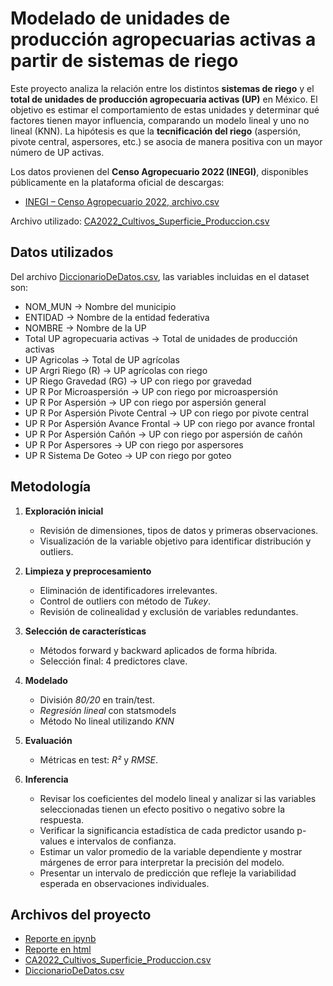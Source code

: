 # Modelado de unidades de producción agropecuarias activas a partir de sistemas de riego

Este proyecto analiza la relación entre los distintos **sistemas de riego** y el **total de unidades de producción agropecuaria activas (UP)** en México. El 
objetivo es estimar el comportamiento de estas unidades y determinar qué factores tienen mayor influencia, comparando un modelo lineal y uno no lineal (KNN). La 
hipótesis es que la **tecnificación del riego** (aspersión, pivote central, aspersores, etc.) se asocia de manera positiva con un mayor número de UP activas.

Los datos provienen del **Censo Agropecuario 2022 (INEGI)**, disponibles públicamente en la plataforma oficial de descargas:
- [INEGI – Censo Agropecuario 2022, archivo.csv](https://www.inegi.org.mx/app/descarga/ficha.html?tit=1795268&ag=0&f=csv)

Archivo utilizado: [CA2022_Cultivos_Superficie_Produccion.csv](CA2022_Cultivos_Superficie_Produccion.csv)  

## Datos utilizados
Del archivo [DiccionarioDeDatos.csv](DiccionarioDeDatos.csv), las variables incluidas en el dataset son:

- NOM_MUN → Nombre del municipio  
- ENTIDAD → Nombre de la entidad federativa  
- NOMBRE → Nombre de la UP  
- Total UP agropecuaria activas → Total de unidades de producción activas  
- UP Agricolas → Total de UP agrícolas  
- UP Argri Riego (R) → UP agrícolas con riego  
- UP Riego Gravedad (RG) → UP con riego por gravedad  
- UP R Por Microaspersión → UP con riego por microaspersión  
- UP R Por Aspersión → UP con riego por aspersión general  
- UP R Por Aspersión Pivote Central → UP con riego por pivote central  
- UP R Por Aspersión Avance Frontal → UP con riego por avance frontal  
- UP R Por Aspersión Cañón → UP con riego por aspersión de cañón  
- UP R Por Aspersores → UP con riego por aspersores  
- UP R Sistema De Goteo → UP con riego por goteo  

## Metodología

1. **Exploración inicial**
   - Revisión de dimensiones, tipos de datos y primeras observaciones.  
   - Visualización de la variable objetivo para identificar distribución y outliers.  

2. **Limpieza y preprocesamiento**
   - Eliminación de identificadores irrelevantes.  
   - Control de outliers con método de *Tukey*.  
   - Revisión de colinealidad y exclusión de variables redundantes.  

3. **Selección de características**
   - Métodos forward y backward aplicados de forma híbrida.  
   - Selección final: 4 predictores clave.  

4. **Modelado**
   - División *80/20* en train/test.  
   - *Regresión lineal* con statsmodels
   - Método No lineal utilizando *KNN*

5. **Evaluación**
   - Métricas en test: *R²* y *RMSE*.  

6. **Inferencia**  
   - Revisar los coeficientes del modelo lineal y analizar si las variables seleccionadas tienen un efecto positivo o negativo sobre la respuesta.  
   - Verificar la significancia estadística de cada predictor usando p-values e intervalos de confianza.  
   - Estimar un valor promedio de la variable dependiente y mostrar márgenes de error para interpretar la precisión del modelo.  
   - Presentar un intervalo de predicción que refleje la variabilidad esperada en observaciones individuales.

## Archivos del proyecto
- [Reporte en ipynb](P1_648241.ipynb)
- [Reporte en html](P1_648241.html)  
- [CA2022_Cultivos_Superficie_Produccion.csv](CA2022_Cultivos_Superficie_Produccion.csv)  
- [DiccionarioDeDatos.csv](DiccionarioDeDatos.csv)
